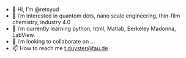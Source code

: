 - 👋 Hi, I’m @retsyud
- 👀 I’m interested in quantom dots, nano scale engineering, thin-film chemistry, industry 4.0
- 🌱 I’m currently learning python, html, Matlab, Berkeley Madonna, LabView.
- 💞️ I’m looking to collaborate on ...
- 📫 How to reach me t.duyster@fau.de

<!---
retsyud/retsyud is a ✨ special ✨ repository because its `README.md` (this file) appears on your GitHub profile.
You can click the Preview link to take a look at your changes.
--->
